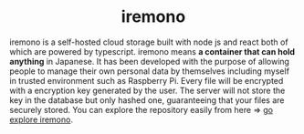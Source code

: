 <h1 align="center">iremono</h1>

iremono is a self-hosted cloud storage built with node js and react both of which are powered by typescript. iremono means **a container that can hold anything** in Japanese. It has been developed with the purpose of allowing people to manage their own personal data by themselves including myself in trusted environment such as Raspberry Pi. Every file will be encrypted with a encryption key generated by the user. The server will not store the key in the database but only hashed one, guaranteeing that your files are securely stored. You can explore the repository easily from here => [go explore iremono](https://github1s.com/ryuichi24/iremono).